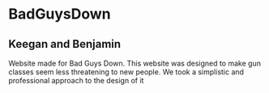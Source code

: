 # BadGuysDown
## Keegan and Benjamin

Website made for Bad Guys Down. This website was designed to make gun classes seem less threatening to new people. We took a simplistic and professional approach to the design of it
